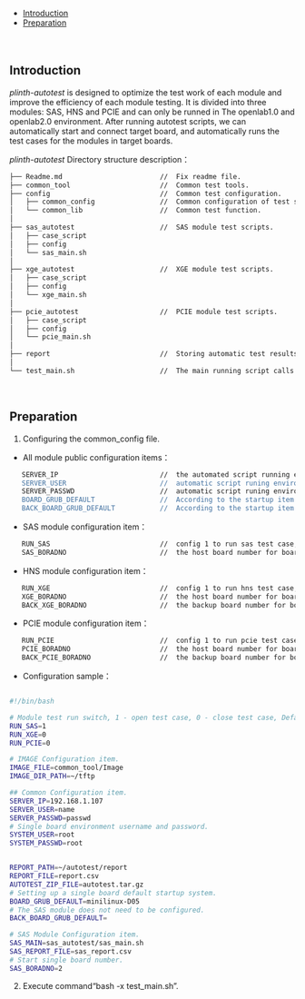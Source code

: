    
* [Introduction](#1)  
* [Preparation](#2)        
<br/><br/>

<h2 id="1">Introduction</h2> 

*plinth-autotest* is designed to optimize the test work of each module and improve the efficiency of each module testing.
It is divided into three modules: SAS, HNS and PCIE and can only be runned in The openlab1.0 and openlab2.0 environment. 
After running autotest scripts, we can automatically start and connect target board, and automatically runs the test 
cases for the modules in target boards.

*plinth-autotest* Directory structure description：<br/>
```bash
├── Readme.md                        //  Fix readme file.
├── common_tool                      //  Common test tools.
├── config                           //  Common test configuration.
│   ├── common_config                //  Common configuration of test script running enviroment and target boards.
│   └── common_lib                   //  Common test function.
│
├── sas_autotest                     //  SAS module test scripts.
│   ├── case_script
│   ├── config
│   └── sas_main.sh
│
├── xge_autotest                     //  XGE module test scripts.
│   ├── case_script
│   ├── config
│   └── xge_main.sh
│
├── pcie_autotest                    //  PCIE module test scripts.
│   ├── case_script
│   ├── config
│   └── pcie_main.sh
│
├── report                           //  Storing automatic test results for each module.
│
└── test_main.sh                     //  The main running script calls the entry scripts for each module.
```
<br/>


<h2 id="2">Preparation</h2> 
  
1. Configuring the common_config file.<br/>
* All module public configuration items：
```bash
   SERVER_IP                         //  the automated script running environment's IP address.
   SERVER_USER                       //  automatic script runing environment's user name.
   SERVER_PASSWD                     //  automatic script runing environment's user password.
   BOARD_GRUB_DEFAULT                //  According to the startup item in 'grub.cfg' file,Configure the host board boot environment
   BACK_BOARD_GRUB_DEFAULT           //  According to the startup item in 'grub.cfg' file,Configure the backup board boot environment
```
* SAS module configuration item：
```bash
   RUN_SAS                           //  config 1 to run sas test case, 0 to cancle sas test case, Default is 1.
   SAS_BORADNO                       //  the host board number for board_connect.
```
* HNS module configuration item：
```bash
   RUN_XGE                           //  config 1 to run hns test case, 0 to cancle hns test case, Default is 1.
   XGE_BORADNO                       //  the host board number for board_connect.
   BACK_XGE_BORADNO                  //  the backup board number for board_connect.
``` 

* PCIE module configuration item：
```bash
   RUN_PCIE                          //  config 1 to run pcie test case, 0 to cancle pcie test case, Default is 1.
   PCIE_BORADNO                      //  the host board number for board_connect.
   BACK_PCIE_BORADNO                 //  the backup board number for board_connect.
```

* Configuration sample：
```bash 

#!/bin/bash

# Module test run switch, 1 - open test case, 0 - close test case, Default is 1.
RUN_SAS=1
RUN_XGE=0
RUN_PCIE=0

# IMAGE Configuration item.
IMAGE_FILE=common_tool/Image
IMAGE_DIR_PATH=~/tftp

## Common Configuration item.
SERVER_IP=192.168.1.107
SERVER_USER=name
SERVER_PASSWD=passwd
# Single board environment username and password.
SYSTEM_USER=root
SYSTEM_PASSWD=root


REPORT_PATH=~/autotest/report
REPORT_FILE=report.csv
AUTOTEST_ZIP_FILE=autotest.tar.gz
# Setting up a single board default startup system.
BOARD_GRUB_DEFAULT=minilinux-D05
# The SAS module does not need to be configured.
BACK_BOARD_GRUB_DEFAULT=

# SAS Module Configuration item.
SAS_MAIN=sas_autotest/sas_main.sh
SAS_REPORT_FILE=sas_report.csv
# Start single board number.
SAS_BORADNO=2

```
2. Execute command“bash -x test_main.sh”.<br/><br/>

